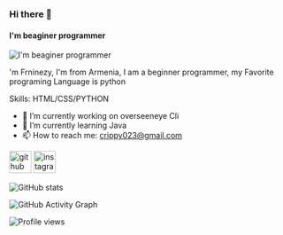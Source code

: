 ### Hi there 👋
#### I'm beaginer programmer
![I'm beaginer programmer](https://giffiles.alphacoders.com/209/209150.gif)

'm Frninezy, I'm from Armenia, I am a beginner programmer, my Favorite programing Language is python

Skills: HTML/CSS/PYTHON

- 🔭 I’m currently working on overseeneye Cli 
- 🌱 I’m currently learning Java 
- 📫 How to reach me: crippy023@gmail.com 


[<img src='https://cdn.jsdelivr.net/npm/simple-icons@3.0.1/icons/github.svg' alt='github' height='40'>](https://github.com/FRNINEZY)  [<img src='https://cdn.jsdelivr.net/npm/simple-icons@3.0.1/icons/instagram.svg' alt='instagram' height='40'>](https://www.instagram.com/Lev_8999/)  

![GitHub stats](https://github-readme-stats.vercel.app/api?username=FRNINEZY&show_icons=true)  

![GitHub Activity Graph](https://activity-graph.herokuapp.com/graph?username=FRNINEZY)  

![Profile views](https://gpvc.arturio.dev/FRNINEZY)  
